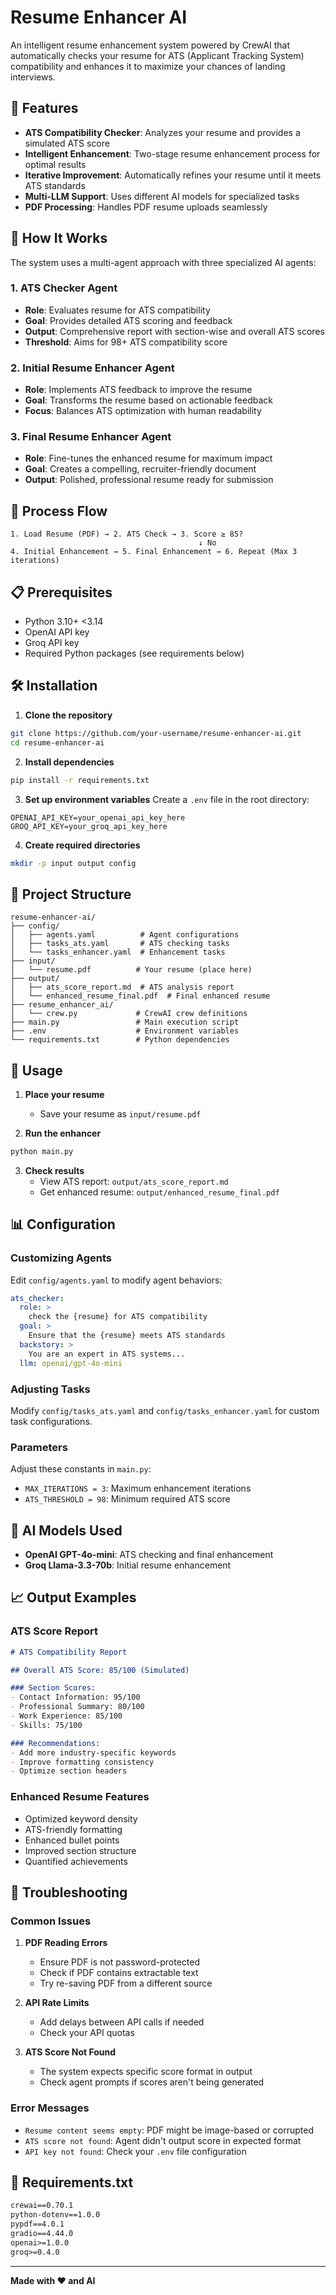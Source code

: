 # Resume Enhancer AI

An intelligent resume enhancement system powered by CrewAI that automatically checks your resume for ATS (Applicant Tracking System) compatibility and enhances it to maximize your chances of landing interviews.

## 🚀 Features

- **ATS Compatibility Checker**: Analyzes your resume and provides a simulated ATS score
- **Intelligent Enhancement**: Two-stage resume enhancement process for optimal results
- **Iterative Improvement**: Automatically refines your resume until it meets ATS standards
- **Multi-LLM Support**: Uses different AI models for specialized tasks
- **PDF Processing**: Handles PDF resume uploads seamlessly

## 🎯 How It Works

The system uses a multi-agent approach with three specialized AI agents:

### 1. ATS Checker Agent
- **Role**: Evaluates resume for ATS compatibility
- **Goal**: Provides detailed ATS scoring and feedback
- **Output**: Comprehensive report with section-wise and overall ATS scores
- **Threshold**: Aims for 98+ ATS compatibility score

### 2. Initial Resume Enhancer Agent
- **Role**: Implements ATS feedback to improve the resume
- **Goal**: Transforms the resume based on actionable feedback
- **Focus**: Balances ATS optimization with human readability

### 3. Final Resume Enhancer Agent
- **Role**: Fine-tunes the enhanced resume for maximum impact
- **Goal**: Creates a compelling, recruiter-friendly document
- **Output**: Polished, professional resume ready for submission

## 🔄 Process Flow

```
1. Load Resume (PDF) → 2. ATS Check → 3. Score ≥ 85? 
                                          ↓ No
4. Initial Enhancement → 5. Final Enhancement → 6. Repeat (Max 3 iterations)
```

## 📋 Prerequisites

- Python 3.10+ <3.14
- OpenAI API key
- Groq API key
- Required Python packages (see requirements below)

## 🛠️ Installation

1. **Clone the repository**
```bash
git clone https://github.com/your-username/resume-enhancer-ai.git
cd resume-enhancer-ai
```

2. **Install dependencies**
```bash
pip install -r requirements.txt
```

3. **Set up environment variables**
Create a `.env` file in the root directory:
```env
OPENAI_API_KEY=your_openai_api_key_here
GROQ_API_KEY=your_groq_api_key_here
```

4. **Create required directories**
```bash
mkdir -p input output config
```

## 📁 Project Structure

```
resume-enhancer-ai/
├── config/
│   ├── agents.yaml          # Agent configurations
│   ├── tasks_ats.yaml       # ATS checking tasks
│   └── tasks_enhancer.yaml  # Enhancement tasks
├── input/
│   └── resume.pdf          # Your resume (place here)
├── output/
│   ├── ats_score_report.md  # ATS analysis report
│   └── enhanced_resume_final.pdf  # Final enhanced resume
├── resume_enhancer_ai/
│   └── crew.py             # CrewAI crew definitions
├── main.py                 # Main execution script
├── .env                    # Environment variables
└── requirements.txt        # Python dependencies
```

## 🚀 Usage

1. **Place your resume**
   - Save your resume as `input/resume.pdf`

2. **Run the enhancer**
```bash
python main.py
```

3. **Check results**
   - View ATS report: `output/ats_score_report.md`
   - Get enhanced resume: `output/enhanced_resume_final.pdf`

## 📊 Configuration

### Customizing Agents

Edit `config/agents.yaml` to modify agent behaviors:

```yaml
ats_checker:
  role: >
    check the {resume} for ATS compatibility
  goal: >
    Ensure that the {resume} meets ATS standards
  backstory: >
    You are an expert in ATS systems...
  llm: openai/gpt-4o-mini
```

### Adjusting Tasks

Modify `config/tasks_ats.yaml` and `config/tasks_enhancer.yaml` for custom task configurations.

### Parameters

Adjust these constants in `main.py`:
- `MAX_ITERATIONS = 3`: Maximum enhancement iterations
- `ATS_THRESHOLD = 98`: Minimum required ATS score

## 🤖 AI Models Used

- **OpenAI GPT-4o-mini**: ATS checking and final enhancement
- **Groq Llama-3.3-70b**: Initial resume enhancement

## 📈 Output Examples

### ATS Score Report
```markdown
# ATS Compatibility Report

## Overall ATS Score: 85/100 (Simulated)

### Section Scores:
- Contact Information: 95/100
- Professional Summary: 80/100
- Work Experience: 85/100
- Skills: 75/100

### Recommendations:
- Add more industry-specific keywords
- Improve formatting consistency
- Optimize section headers
```

### Enhanced Resume Features
- Optimized keyword density
- ATS-friendly formatting
- Enhanced bullet points
- Improved section structure
- Quantified achievements

## 🔧 Troubleshooting

### Common Issues

1. **PDF Reading Errors**
   - Ensure PDF is not password-protected
   - Check if PDF contains extractable text
   - Try re-saving PDF from a different source

2. **API Rate Limits**
   - Add delays between API calls if needed
   - Check your API quotas

3. **ATS Score Not Found**
   - The system expects specific score format in output
   - Check agent prompts if scores aren't being generated

### Error Messages

- `Resume content seems empty`: PDF might be image-based or corrupted
- `ATS score not found`: Agent didn't output score in expected format
- `API key not found`: Check your `.env` file configuration

## 📝 Requirements.txt

```txt
crewai==0.70.1
python-dotenv==1.0.0
pypdf==4.0.1
gradio==4.44.0
openai>=1.0.0
groq>=0.4.0
```
---

**Made with ❤️ and AI**